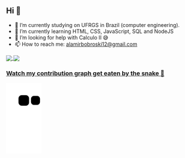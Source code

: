 ## Hi 👋

- 🔭 I’m currently studying on UFRGS in Brazil (computer engineering).
- 🌱 I’m currently learning HTML, CSS, JavaScript, SQL and NodeJS
- 🤔 I’m looking for help with Calculo II 😅
- 📫 How to reach me: alamirbobroski12@gmail.com

<div>
  <a href="https://github.com/Alamito">
  <img height="50%"   align="center" src="https://github-readme-stats.vercel.app/api?username=Alamito&show_icons=true&theme=react&include_all_commits=true&count_private=true"/>
  <img height="50%"  align="center" src="https://github-readme-stats.vercel.app/api/top-langs/?username=Alamito&layout=compact&langs_count=7&theme=react" />
</div>
  
   
  ### Watch my contribution graph get eaten by the snake 🐍
  ![snake gif](https://github.com/Alamito/Alamito/blob/output/github-contribution-grid-snake.svg)
